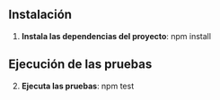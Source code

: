 ## Instalación

1. **Instala las dependencias del proyecto**: npm install

## Ejecución de las pruebas

2. **Ejecuta las pruebas**: npm test
